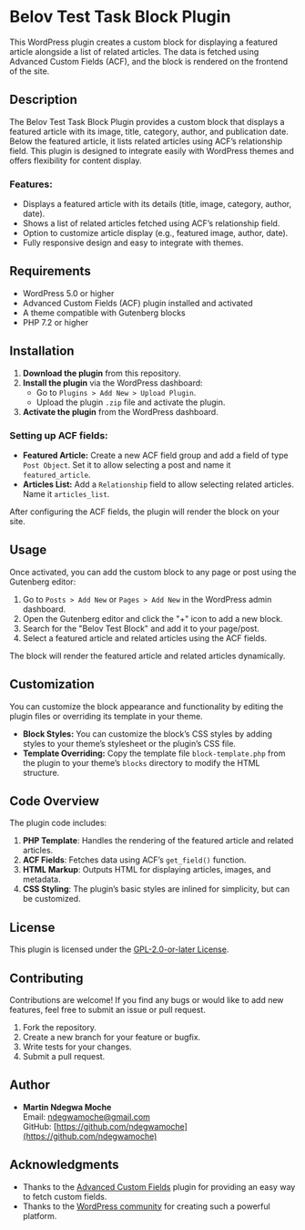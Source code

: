 # Belov Test Task Block Plugin

This WordPress plugin creates a custom block for displaying a featured article alongside a list of related articles. The data is fetched using Advanced Custom Fields (ACF), and the block is rendered on the frontend of the site.

## Description

The Belov Test Task Block Plugin provides a custom block that displays a featured article with its image, title, category, author, and publication date. Below the featured article, it lists related articles using ACF’s relationship field. This plugin is designed to integrate easily with WordPress themes and offers flexibility for content display.

### Features:
- Displays a featured article with its details (title, image, category, author, date).
- Shows a list of related articles fetched using ACF’s relationship field.
- Option to customize article display (e.g., featured image, author, date).
- Fully responsive design and easy to integrate with themes.

## Requirements

- WordPress 5.0 or higher
- Advanced Custom Fields (ACF) plugin installed and activated
- A theme compatible with Gutenberg blocks
- PHP 7.2 or higher

## Installation

1. **Download the plugin** from this repository.
2. **Install the plugin** via the WordPress dashboard:
   - Go to `Plugins > Add New > Upload Plugin`.
   - Upload the plugin `.zip` file and activate the plugin.
3. **Activate the plugin** from the WordPress dashboard.

### Setting up ACF fields:
- **Featured Article:** Create a new ACF field group and add a field of type `Post Object`. Set it to allow selecting a post and name it `featured_article`.
- **Articles List:** Add a `Relationship` field to allow selecting related articles. Name it `articles_list`.

After configuring the ACF fields, the plugin will render the block on your site.

## Usage

Once activated, you can add the custom block to any page or post using the Gutenberg editor:

1. Go to `Posts > Add New` or `Pages > Add New` in the WordPress admin dashboard.
2. Open the Gutenberg editor and click the "+" icon to add a new block.
3. Search for the "Belov Test Block" and add it to your page/post.
4. Select a featured article and related articles using the ACF fields.

The block will render the featured article and related articles dynamically.

## Customization

You can customize the block appearance and functionality by editing the plugin files or overriding its template in your theme.

- **Block Styles:** You can customize the block’s CSS styles by adding styles to your theme’s stylesheet or the plugin’s CSS file.
- **Template Overriding:** Copy the template file `block-template.php` from the plugin to your theme’s `blocks` directory to modify the HTML structure.

## Code Overview

The plugin code includes:

1. **PHP Template**: Handles the rendering of the featured article and related articles.
2. **ACF Fields**: Fetches data using ACF’s `get_field()` function.
3. **HTML Markup**: Outputs HTML for displaying articles, images, and metadata.
4. **CSS Styling**: The plugin’s basic styles are inlined for simplicity, but can be customized.

## License

This plugin is licensed under the [GPL-2.0-or-later License](https://www.gnu.org/licenses/gpl-2.0.html).

## Contributing

Contributions are welcome! If you find any bugs or would like to add new features, feel free to submit an issue or pull request.

1. Fork the repository.
2. Create a new branch for your feature or bugfix.
3. Write tests for your changes.
4. Submit a pull request.

## Author

- **Martin Ndegwa Moche**  
  Email: [ndegwamoche@gmail.com](mailto:ndegwamoche@gmail.com)  
  GitHub: [https://github.com/ndegwamoche](https://github.com/ndegwamoche)

## Acknowledgments

- Thanks to the [Advanced Custom Fields](https://www.advancedcustomfields.com/) plugin for providing an easy way to fetch custom fields.
- Thanks to the [WordPress community](https://wordpress.org) for creating such a powerful platform.
